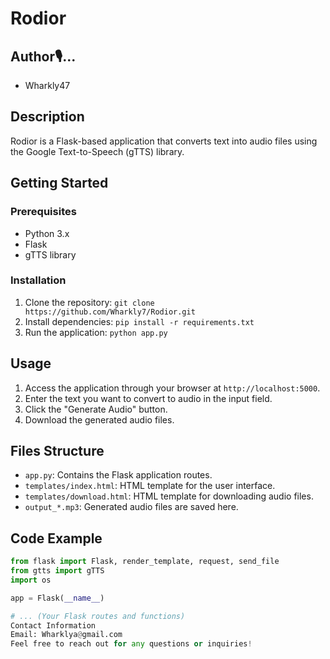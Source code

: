 # Rodior
## Author🎙️...
- Wharkly47

## Description
Rodior is a Flask-based application that converts text into audio files using the Google Text-to-Speech (gTTS) library.

## Getting Started
### Prerequisites
- Python 3.x
- Flask
- gTTS library

### Installation
1. Clone the repository: `git clone https://github.com/Wharkly7/Rodior.git`
2. Install dependencies: `pip install -r requirements.txt`
3. Run the application: `python app.py`

## Usage
1. Access the application through your browser at `http://localhost:5000`.
2. Enter the text you want to convert to audio in the input field.
3. Click the "Generate Audio" button.
4. Download the generated audio files.

## Files Structure
- `app.py`: Contains the Flask application routes.
- `templates/index.html`: HTML template for the user interface.
- `templates/download.html`: HTML template for downloading audio files.
- `output_*.mp3`: Generated audio files are saved here.

## Code Example
```python
from flask import Flask, render_template, request, send_file
from gtts import gTTS
import os

app = Flask(__name__)

# ... (Your Flask routes and functions)
Contact Information
Email: Wharklya@gmail.com
Feel free to reach out for any questions or inquiries!
